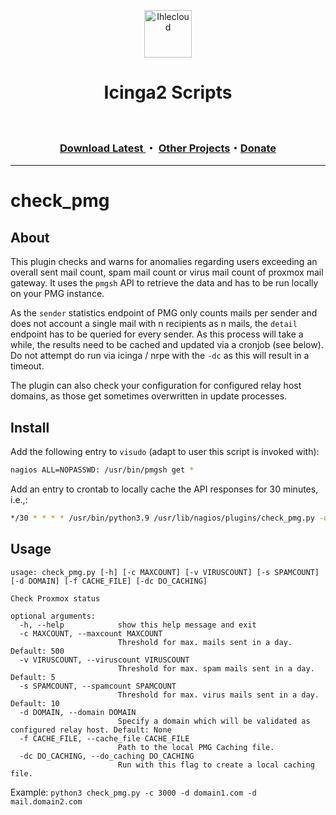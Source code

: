 <p align="center"><img alt="Ihlecloud" src="https://me.ihlecloud.de/img/logo.png" height="76"></p></img>
<h1 align="center">Icinga2 Scripts</h1>
<br>
<h3 align="center">
    <a href="https://github.com/n1tr0-5urf3r/check_pmg/releases">Download Latest
    </a>・
    <a href="https://exchange.icinga.com/n1tr0-5urf3r">Other Projects</a>・<a href="https://www.paypal.com/donate/?hosted_button_id=KXMYX49C6MLLN">Donate</a></h3>

---

# check_pmg

## About
This plugin checks and warns for anomalies regarding users exceeding an overall sent mail count, spam mail count or virus mail count of proxmox mail gateway. It uses the `pmgsh` API to retrieve the data and has to be run locally on your PMG instance.

As the `sender` statistics endpoint of PMG only counts mails per sender and does not account a single mail with n recipients as n mails, the `detail` endpoint has to be queried for every sender. As this process will take a while, the results need to be cached and updated via a cronjob (see below). Do not attempt do run via icinga / nrpe with the `-dc` as this will result in a timeout.


The plugin can also check your configuration for configured relay host domains, as those get sometimes overwritten in update processes.

## Install
Add the following entry to `visudo` (adapt to user this script is invoked with):
```sh
nagios ALL=NOPASSWD: /usr/bin/pmgsh get *
```

Add an entry to crontab to locally cache the API responses for 30 minutes, i.e.,:
```sh
*/30 * * * * /usr/bin/python3.9 /usr/lib/nagios/plugins/check_pmg.py -dc 1
```

## Usage
```
usage: check_pmg.py [-h] [-c MAXCOUNT] [-v VIRUSCOUNT] [-s SPAMCOUNT] [-d DOMAIN] [-f CACHE_FILE] [-dc DO_CACHING]

Check Proxmox status

optional arguments:
  -h, --help            show this help message and exit
  -c MAXCOUNT, --maxcount MAXCOUNT
                        Threshold for max. mails sent in a day. Default: 500
  -v VIRUSCOUNT, --viruscount VIRUSCOUNT
                        Threshold for max. spam mails sent in a day. Default: 5
  -s SPAMCOUNT, --spamcount SPAMCOUNT
                        Threshold for max. virus mails sent in a day. Default: 10
  -d DOMAIN, --domain DOMAIN
                        Specify a domain which will be validated as configured relay host. Default: None
  -f CACHE_FILE, --cache_file CACHE_FILE
                        Path to the local PMG Caching file.
  -dc DO_CACHING, --do_caching DO_CACHING
                        Run with this flag to create a local caching file.
```
Example: `python3 check_pmg.py -c 3000 -d domain1.com -d mail.domain2.com`

